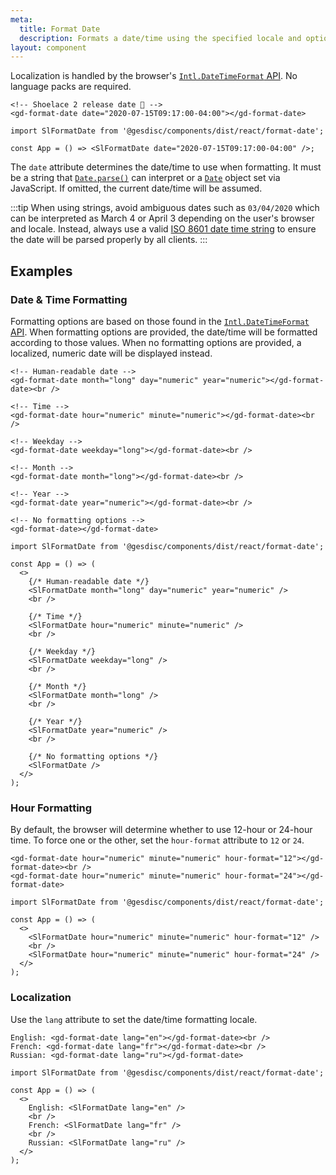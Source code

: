 ```yaml
---
meta:
  title: Format Date
  description: Formats a date/time using the specified locale and options.
layout: component
---
```


Localization is handled by the browser's [`Intl.DateTimeFormat` API](https://developer.mozilla.org/en-US/docs/Web/JavaScript/Reference/Global_Objects/Intl/DateTimeFormat). No language packs are required.

```html:preview
<!-- Shoelace 2 release date 🎉 -->
<gd-format-date date="2020-07-15T09:17:00-04:00"></gd-format-date>
```

```jsx:react
import SlFormatDate from '@gesdisc/components/dist/react/format-date';

const App = () => <SlFormatDate date="2020-07-15T09:17:00-04:00" />;
```

The `date` attribute determines the date/time to use when formatting. It must be a string that [`Date.parse()`](https://developer.mozilla.org/en-US/docs/Web/JavaScript/Reference/Global_Objects/Date/parse) can interpret or a [`Date`](https://developer.mozilla.org/en-US/docs/Web/JavaScript/Reference/Global_Objects/Date) object set via JavaScript. If omitted, the current date/time will be assumed.

:::tip
When using strings, avoid ambiguous dates such as `03/04/2020` which can be interpreted as March 4 or April 3 depending on the user's browser and locale. Instead, always use a valid [ISO 8601 date time string](https://developer.mozilla.org/en-US/docs/Web/JavaScript/Reference/Global_Objects/Date/parse#Date_Time_String_Format) to ensure the date will be parsed properly by all clients.
:::

## Examples

### Date & Time Formatting

Formatting options are based on those found in the [`Intl.DateTimeFormat` API](https://developer.mozilla.org/en-US/docs/Web/JavaScript/Reference/Global_Objects/Intl/DateTimeFormat). When formatting options are provided, the date/time will be formatted according to those values. When no formatting options are provided, a localized, numeric date will be displayed instead.

```html:preview
<!-- Human-readable date -->
<gd-format-date month="long" day="numeric" year="numeric"></gd-format-date><br />

<!-- Time -->
<gd-format-date hour="numeric" minute="numeric"></gd-format-date><br />

<!-- Weekday -->
<gd-format-date weekday="long"></gd-format-date><br />

<!-- Month -->
<gd-format-date month="long"></gd-format-date><br />

<!-- Year -->
<gd-format-date year="numeric"></gd-format-date><br />

<!-- No formatting options -->
<gd-format-date></gd-format-date>
```

```jsx:react
import SlFormatDate from '@gesdisc/components/dist/react/format-date';

const App = () => (
  <>
    {/* Human-readable date */}
    <SlFormatDate month="long" day="numeric" year="numeric" />
    <br />

    {/* Time */}
    <SlFormatDate hour="numeric" minute="numeric" />
    <br />

    {/* Weekday */}
    <SlFormatDate weekday="long" />
    <br />

    {/* Month */}
    <SlFormatDate month="long" />
    <br />

    {/* Year */}
    <SlFormatDate year="numeric" />
    <br />

    {/* No formatting options */}
    <SlFormatDate />
  </>
);
```

### Hour Formatting

By default, the browser will determine whether to use 12-hour or 24-hour time. To force one or the other, set the `hour-format` attribute to `12` or `24`.

```html:preview
<gd-format-date hour="numeric" minute="numeric" hour-format="12"></gd-format-date><br />
<gd-format-date hour="numeric" minute="numeric" hour-format="24"></gd-format-date>
```

```jsx:react
import SlFormatDate from '@gesdisc/components/dist/react/format-date';

const App = () => (
  <>
    <SlFormatDate hour="numeric" minute="numeric" hour-format="12" />
    <br />
    <SlFormatDate hour="numeric" minute="numeric" hour-format="24" />
  </>
);
```

### Localization

Use the `lang` attribute to set the date/time formatting locale.

```html:preview
English: <gd-format-date lang="en"></gd-format-date><br />
French: <gd-format-date lang="fr"></gd-format-date><br />
Russian: <gd-format-date lang="ru"></gd-format-date>
```

```jsx:react
import SlFormatDate from '@gesdisc/components/dist/react/format-date';

const App = () => (
  <>
    English: <SlFormatDate lang="en" />
    <br />
    French: <SlFormatDate lang="fr" />
    <br />
    Russian: <SlFormatDate lang="ru" />
  </>
);
```
